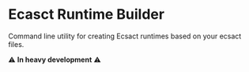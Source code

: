 # Ecasct Runtime Builder

Command line utility for creating Ecsact runtimes based on your ecsact files.

:warning: **In heavy development** :warning:

